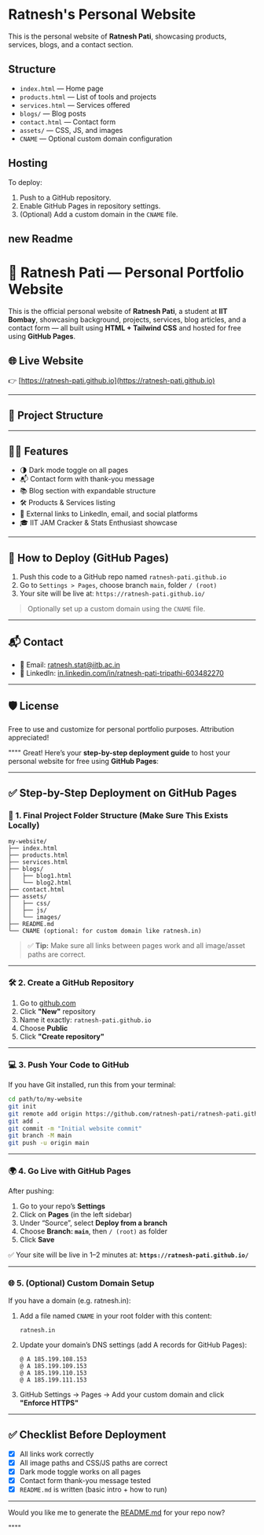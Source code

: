 # Ratnesh's Personal Website

This is the personal website of **Ratnesh Pati**, showcasing products, services, blogs, and a contact section.

## Structure

- `index.html` — Home page
- `products.html` — List of tools and projects
- `services.html` — Services offered
- `blogs/` — Blog posts
- `contact.html` — Contact form
- `assets/` — CSS, JS, and images
- `CNAME` — Optional custom domain configuration

## Hosting

To deploy:
1. Push to a GitHub repository.
2. Enable GitHub Pages in repository settings.
3. (Optional) Add a custom domain in the `CNAME` file.

## new Readme 
# 💼 Ratnesh Pati — Personal Portfolio Website

This is the official personal website of **Ratnesh Pati**, a student at **IIT Bombay**, showcasing background, projects, services, blog articles, and a contact form — all built using **HTML + Tailwind CSS** and hosted for free using **GitHub Pages**.

## 🌐 Live Website

👉 [https://ratnesh-pati.github.io](https://ratnesh-pati.github.io)

---

## 📁 Project Structure


---

## 🧑‍💻 Features

- 🌗 Dark mode toggle on all pages
- 📬 Contact form with thank-you message
- 📚 Blog section with expandable structure
- 🛠️ Products & Services listing
- 🔗 External links to LinkedIn, email, and social platforms
- 🎓 IIT JAM Cracker & Stats Enthusiast showcase

---

## 🚀 How to Deploy (GitHub Pages)

1. Push this code to a GitHub repo named `ratnesh-pati.github.io`
2. Go to `Settings > Pages`, choose branch `main`, folder `/ (root)`
3. Your site will be live at: `https://ratnesh-pati.github.io/`

> Optionally set up a custom domain using the `CNAME` file.

---

## 📬 Contact

- 📧 Email: [ratnesh.stat@iitb.ac.in](mailto:careerismindia@gmail.com)
- 🔗 LinkedIn: [in.linkedin.com/in/ratnesh-pati-tripathi-603482270](https://in.linkedin.com/in/ratnesh-pati-tripathi-603482270)

---

## 🛡 License

Free to use and customize for personal portfolio purposes. Attribution appreciated!




""""
Great! Here’s your **step-by-step deployment guide** to host your personal website for free using **GitHub Pages**:

---

## ✅ Step-by-Step Deployment on GitHub Pages

### 📁 1. Final Project Folder Structure (Make Sure This Exists Locally)

```
my-website/
├── index.html
├── products.html
├── services.html
├── blogs/
│   ├── blog1.html
│   └── blog2.html
├── contact.html
├── assets/
│   ├── css/
│   ├── js/
│   └── images/
├── README.md
└── CNAME (optional: for custom domain like ratnesh.in)
```

> ✅ **Tip:** Make sure all links between pages work and all image/asset paths are correct.

---

### 🛠️ 2. Create a GitHub Repository

1. Go to [github.com](https://github.com)
2. Click **"New"** repository
3. Name it exactly: `ratnesh-pati.github.io`
4. Choose **Public**
5. Click **"Create repository"**

---

### 💻 3. Push Your Code to GitHub

If you have Git installed, run this from your terminal:

```bash
cd path/to/my-website
git init
git remote add origin https://github.com/ratnesh-pati/ratnesh-pati.github.io
git add .
git commit -m "Initial website commit"
git branch -M main
git push -u origin main
```

---

### 🌍 4. Go Live with GitHub Pages

After pushing:

1. Go to your repo’s **Settings**
2. Click on **Pages** (in the left sidebar)
3. Under “Source”, select **Deploy from a branch**
4. Choose **Branch: `main`**, then `/ (root)` as folder
5. Click **Save**

✅ Your site will be live in 1–2 minutes at:
**`https://ratnesh-pati.github.io/`**

---

### 🌐 5. (Optional) Custom Domain Setup

If you have a domain (e.g. ratnesh.in):

1. Add a file named `CNAME` in your root folder with this content:

   ```
   ratnesh.in
   ```

2. Update your domain’s DNS settings (add A records for GitHub Pages):

   ```
   @ A 185.199.108.153
   @ A 185.199.109.153
   @ A 185.199.110.153
   @ A 185.199.111.153
   ```

3. GitHub Settings → Pages → Add your custom domain and click **"Enforce HTTPS"**

---

## ✅ Checklist Before Deployment

* [x] All links work correctly
* [x] All image paths and CSS/JS paths are correct
* [x] Dark mode toggle works on all pages
* [x] Contact form thank-you message tested
* [x] `README.md` is written (basic intro + how to run)

---

Would you like me to generate the [README.md](f) for your repo now?

""""
